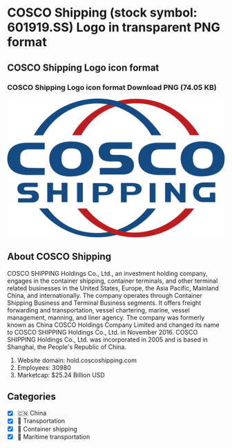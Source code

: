 # COSCO Shipping (stock symbol: 601919.SS) Logo in transparent PNG format

## COSCO Shipping Logo icon format

### COSCO Shipping Logo icon format Download PNG (74.05 KB)

![COSCO Shipping Logo icon format Download PNG (74.05 KB)](/img/orig/601919.SS-a507a5cc.png)

## About COSCO Shipping

COSCO SHIPPING Holdings Co., Ltd., an investment holding company, engages in the container shipping, container terminals, and other terminal related businesses in the United States, Europe, the Asia Pacific, Mainland China, and internationally. The company operates through Container Shipping Business and Terminal Business segments. It offers freight forwarding and transportation, vessel chartering, marine, vessel management, manning, and liner agency. The company was formerly known as China COSCO Holdings Company Limited and changed its name to COSCO SHIPPING Holdings Co., Ltd. in November 2016. COSCO SHIPPING Holdings Co., Ltd. was incorporated in 2005 and is based in Shanghai, the People's Republic of China.

1. Website domain: hold.coscoshipping.com
2. Employees: 30980
3. Marketcap: $25.24 Billion USD


## Categories
- [x] 🇨🇳 China
- [x] 🚚 Transportation
- [x] 🚢 Container shipping
- [x] 🚢 Maritime transportation
